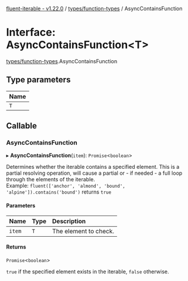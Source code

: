 [fluent-iterable - v1.22.0](../README.md) / [types/function-types](../modules/types_function_types.md) / AsyncContainsFunction

# Interface: AsyncContainsFunction<T\>

[types/function-types](../modules/types_function_types.md).AsyncContainsFunction

## Type parameters

| Name |
| :------ |
| `T` |

## Callable

### AsyncContainsFunction

▸ **AsyncContainsFunction**(`item`): `Promise`<`boolean`\>

Determines whether the iterable contains a specified element. This is a partial resolving operation, will cause a partial or - if needed - a full loop through the elements of the iterable.<br>
  Example: `fluent(['anchor', 'almond', 'bound', 'alpine']).contains('bound')` returns `true`

#### Parameters

| Name | Type | Description |
| :------ | :------ | :------ |
| `item` | `T` | The element to check. |

#### Returns

`Promise`<`boolean`\>

`true` if the specified element exists in the iterable, `false` otherwise.
